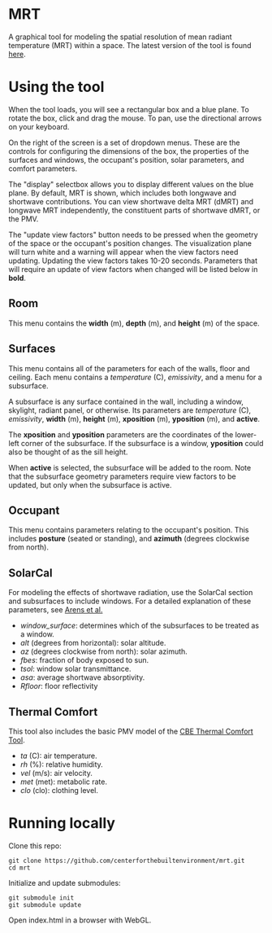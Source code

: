 MRT
===
A graphical tool for modeling the spatial resolution of mean radiant temperature (MRT) within a space. The latest version of the tool is found [here](http://centerforthebuiltenvironment.github.io/mrt). 

Using the tool
==============
When the tool loads, you will see a rectangular box and a blue plane. To rotate the box, click and drag the mouse. To pan, use the directional arrows on your keyboard.

On the right of the screen is a set of dropdown menus. These are the controls for configuring the dimensions of the box, the properties of the surfaces and windows, the occupant's position, solar parameters, and comfort parameters.

The "display" selectbox allows you to display different values on the blue plane. By default, MRT is shown, which includes both longwave and shortwave contributions. You can view shortwave delta MRT (dMRT) and longwave MRT independently, the constituent parts of shortwave dMRT, or the PMV.

The "update view factors" button needs to be pressed when the geometry of the space or the occupant's position changes. The visualization plane will turn white and a warning will appear when the view factors need updating. Updating the view factors takes 10-20 seconds. Parameters that will require an update of view factors when changed will be listed below in **bold**.

Room
----
This menu contains the **width** (m), **depth** (m), and **height** (m) of the space.

Surfaces
--------
This menu contains all of the parameters for each of the walls, floor and ceiling. Each menu contains a *temperature* (C), *emissivity*, and a menu for a subsurface.

A subsurface is any surface contained in the wall, including a window, skylight, radiant panel, or otherwise. Its parameters are *temperature* (C), *emissivity*, **width** (m), **height** (m), **xposition** (m), **yposition** (m), and **active**.

The **xposition** and **yposition** parameters are the coordinates of the lower-left corner of the subsurface. If the subsurface is a window, **yposition** could also be thought of as the sill height.

When **active** is selected, the subsurface will be added to the room. Note that the subsurface geometry parameters require view factors to be updated, but only when the subsurface is active.

Occupant
--------
This menu contains parameters relating to the occupant's position. This includes **posture** (seated or standing), and **azimuth** (degrees clockwise from north).

SolarCal
--------
For modeling the effects of shortwave radiation, use the SolarCal section and subsurfaces to include windows. For a detailed explanation of these parameters, see [Arens et al.](http://escholarship.org)

- *window_surface*: determines which of the subsurfaces to be treated as a window. 
- *alt* (degrees from horizontal): solar altitude.
- *az* (degrees clockwise from north): solar azimuth.
- *fbes*: fraction of body exposed to sun.
- *tsol*: window solar transmittance.
- *asa*: average shortwave absorptivity.
- *Rfloor*: floor reflectivity

Thermal Comfort
---------------
This tool also includes the basic PMV model of the [CBE Thermal Comfort Tool](http://comfort.cbe.berkeley.edu). 

- *ta* (C): air temperature.
- *rh* (%): relative humidity.
- *vel* (m/s): air velocity.
- *met* (met): metabolic rate.
- *clo* (clo): clothing level.

Running locally
========================
Clone this repo:

    git clone https://github.com/centerforthebuiltenvironment/mrt.git
    cd mrt

Initialize and update submodules:

    git submodule init
    git submodule update

Open index.html in a browser with WebGL.
